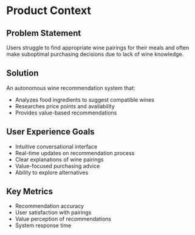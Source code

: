 # Product Context

## Problem Statement
Users struggle to find appropriate wine pairings for their meals and often make suboptimal purchasing decisions due to lack of wine knowledge.

## Solution
An autonomous wine recommendation system that:
- Analyzes food ingredients to suggest compatible wines
- Researches price points and availability
- Provides value-based recommendations

## User Experience Goals
- Intuitive conversational interface
- Real-time updates on recommendation process
- Clear explanations of wine pairings
- Value-focused purchasing advice
- Ability to explore alternatives

## Key Metrics
- Recommendation accuracy
- User satisfaction with pairings
- Value perception of recommendations
- System response time
